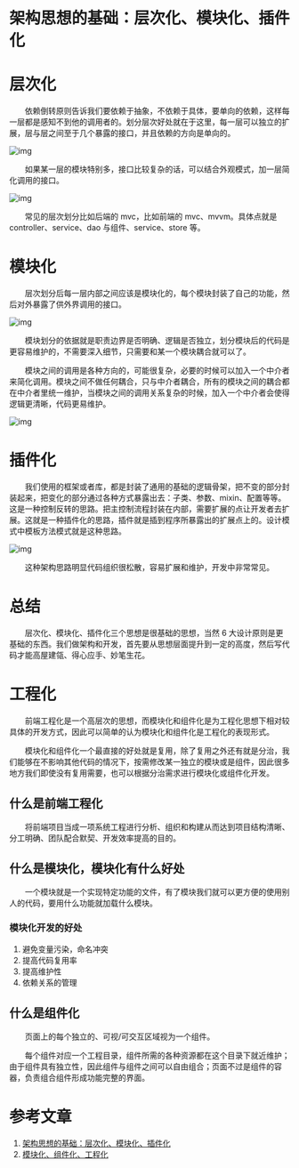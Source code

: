 # 架构思想的基础：层次化、模块化、插件化

# 层次化

　　依赖倒转原则告诉我们要依赖于抽象，不依赖于具体，要单向的依赖，这样每一层都是感知不到他的调用者的。划分层次好处就在于这里，每一层可以独立的扩展，层与层之间至于几个暴露的接口，并且依赖的方向是单向的。

![img](https:////upload-images.jianshu.io/upload_images/5077517-57e7283a1f02ce29.png?imageMogr2/auto-orient/strip|imageView2/2/w/1152/format/webp)

　　如果某一层的模块特别多，接口比较复杂的话，可以结合外观模式，加一层简化调用的接口。

![img](https:////upload-images.jianshu.io/upload_images/5077517-2bc38ab928fe6f6d.png?imageMogr2/auto-orient/strip|imageView2/2/w/1152/format/webp)


　　常见的层次划分比如后端的 mvc，比如前端的 mvc、mvvm。具体点就是 controller、service、dao 与组件、service、store 等。

# 模块化

　　层次划分后每一层内部之间应该是模块化的，每个模块封装了自己的功能，然后对外暴露了供外界调用的接口。

![img](https:////upload-images.jianshu.io/upload_images/5077517-47b8589cfd1ad136.png?imageMogr2/auto-orient/strip|imageView2/2/w/1152/format/webp)

　　模块划分的依据就是职责边界是否明确、逻辑是否独立，划分模块后的代码是更容易维护的，不需要深入细节，只需要和某一个模块耦合就可以了。

　　模块之间的调用是各种方向的，可能很复杂，必要的时候可以加入一个中介者来简化调用。模块之间不做任何耦合，只与中介者耦合，所有的模块之间的耦合都在中介者里统一维护，当模块之间的调用关系复杂的时候，加入一个中介者会使得逻辑更清晰，代码更易维护。

![img](https:////upload-images.jianshu.io/upload_images/5077517-500234d0e5be7729.png?imageMogr2/auto-orient/strip|imageView2/2/w/1152/format/webp)

# 插件化

　　我们使用的框架或者库，都是封装了通用的基础的逻辑骨架，把不变的部分封装起来，把变化的部分通过各种方式暴露出去：子类、参数、mixin、配置等等。这是一种控制反转的思路。把主控制流程封装在内部，需要扩展的点让开发者去扩展。这就是一种插件化的思路，插件就是插到程序所暴露出的扩展点上的。设计模式中模板方法模式就是这种思路。



![img](https:////upload-images.jianshu.io/upload_images/5077517-09e7c75a30cf3faf.png?imageMogr2/auto-orient/strip|imageView2/2/w/1152/format/webp)



　　这种架构思路明显代码组织很松散，容易扩展和维护，开发中非常常见。

# 总结

　　层次化、模块化、插件化三个思想是很基础的思想，当然 6 大设计原则是更基础的东西。我们做架构和开发，首先要从思想层面提升到一定的高度，然后写代码才能高屋建瓴、得心应手、妙笔生花。

# 工程化

　　前端工程化是一个高层次的思想，而模块化和组件化是为工程化思想下相对较具体的开发方式，因此可以简单的认为模块化和组件化是工程化的表现形式。

　　模块化和组件化一个最直接的好处就是复用，除了复用之外还有就是分治，我们能够在不影响其他代码的情况下，按需修改某一独立的模块或是组件，因此很多地方我们即使没有复用需要，也可以根据分治需求进行模块化或组件化开发。

## 什么是前端工程化

　　将前端项目当成一项系统工程进行分析、组织和构建从而达到项目结构清晰、分工明确、团队配合默契、开发效率提高的目的。

## 什么是模块化，模块化有什么好处

　　一个模块就是一个实现特定功能的文件，有了模块我们就可以更方便的使用别人的代码，要用什么功能就加载什么模块。

### 模块化开发的好处

1. 避免变量污染，命名冲突
2. 提高代码复用率
3. 提高维护性
4. 依赖关系的管理


## 什么是组件化

　　页面上的每个独立的、可视/可交互区域视为一个组件。

　　每个组件对应一个工程目录，组件所需的各种资源都在这个目录下就近维护；由于组件具有独立性，因此组件与组件之间可以自由组合；页面不过是组件的容器，负责组合组件形成功能完整的界面。

# 参考文章

1. [架构思想的基础：层次化、模块化、插件化](https://www.jianshu.com/p/0b3820a880c9)
2. [模块化、组件化、工程化](https://www.jianshu.com/p/8cad6f0b94b3)


